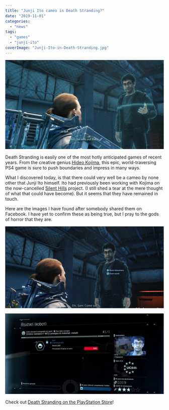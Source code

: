 ```yaml
---
title: "Junji Ito cameo in Death Stranding?"
date: "2019-11-01"
categories: 
  - "news"
tags: 
  - "games"
  - "junji-ito"
coverImage: "Junji-Ito-in-Death-Stranding.jpg"
---
```


![](images/Junji-Ito-in-Death-Stranding-1024x576.jpg)

Death Stranding is easily one of the most hotly anticipated games of recent years. From the creative genius [Hideo Kojima](http://www.kojimaproductions.jp), this epic, world-traversing PS4 game is sure to push boundaries and impress in many ways.

What I discovered today, is that there could very well be a cameo by none other that Junji Ito himself. Ito had previously been working with Kojima on the now-cancelled [Silent Hills](https://en.wikipedia.org/wiki/Silent_Hills) project. (I still shed a tear at the mere thought of what that could have become). But it seems that they have remained in touch.

Here are the images I have found after somebody shared them on Facebook. I have yet to confirm these as being true, but I pray to the gods of horror that they are.

![](images/Junji-ito-in-Death-Stranding-2-1024x528.jpg)

![](images/Junji-ito-in-Death-Stranding-1-1024x520.jpg)

Check out [Death Stranding on the PlayStation Store](https://store.playstation.com/en-gb/product/EP9000-CUSA12607_00-00DSDLXPREORDPSN)!
